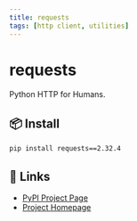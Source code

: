 ```yaml
---
title: requests
tags: [http client, utilities]
---
```


# requests

Python HTTP for Humans.

## 📦 Install
```bash
pip install requests==2.32.4
```

## 🔗 Links
- [PyPI Project Page](https://requests.readthedocs.io)
- [Project Homepage](https://pypi.org/project/requests/)
